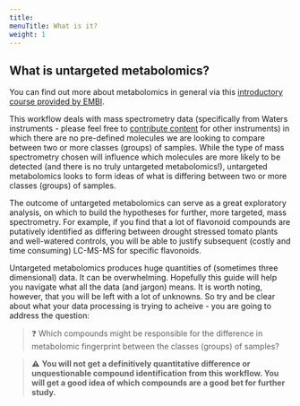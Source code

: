 ```yaml
---
title: 
menuTitle: What is it?
weight: 1
---
```


## What is untargeted metabolomics?

You can find out more about metabolomics in general via this [introductory course provided by EMBI](https://www.ebi.ac.uk/training/online/courses/metabolomics-introduction/).

This workflow deals with mass spectrometry data (specifically from Waters instruments - please feel free to [contribute content](https://github.com/LizzyParkerPannell/Untargeted_metabolomics_workflow) for other instruments) in which there are no pre-defined molecules we are looking to compare between two or more classes (groups) of samples. While the type of mass spectrometry chosen will influence which molecules are more likely to be detected (and there is no truly untargeted metabolomics!), untargeted metabolomics looks to form ideas of what is differing between two or more classes (groups) of samples. 

The outcome of untargeted metabolomics can serve as a great exploratory analysis, on which to build the hypotheses for further, more targeted, mass spectrometry. For example, if you find that a lot of flavonoid compounds are putatively identified as differing between drought stressed tomato plants and well-watered controls, you will be able to justify subsequent (costly and time consuming) LC-MS-MS for specific flavonoids.

Untargeted metabolomics produces huge quantities of (sometimes three dimensional) data. It can be overwhelming. Hopefully this guide will help you navigate what all the data (and jargon) means. It is worth noting, however, that you will be left with a lot of unknowns. So try and be clear about what your data processing is trying to acheive - you are going to address the question: 

> :question: Which compounds might be responsible for the difference in metabolomic fingerprint between the classes (groups) of samples?

> :warning: **You will not get a definitively quantitative difference or unquestionable compound identification from this workflow. You will get a good idea of which compounds are a good bet for further study.**
